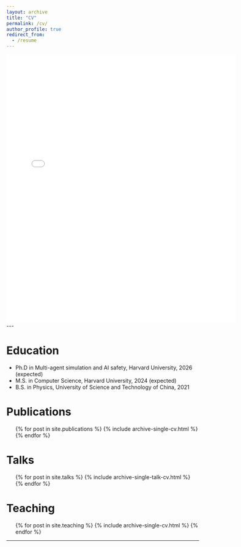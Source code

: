 ```yaml
---
layout: archive
title: "CV"
permalink: /cv/
author_profile: true
redirect_from:
  - /resume
---
```

<embed src="{{ site.baseurl }}/files/Kehang_Zhu_resume_2024.pdf" width="600" height="700" type='application/pdf'> 
---


Education
======
* Ph.D in Multi-agent simulation and AI safety, Harvard University, 2026 (expected)
* M.S. in Computer Science, Harvard University, 2024 (expected)
* B.S. in Physics, University of Science and Technology of China, 2021


Publications
======
  <ul>{% for post in site.publications %}
    {% include archive-single-cv.html %}
  {% endfor %}</ul>
  
Talks
======
  <ul>{% for post in site.talks %}
    {% include archive-single-talk-cv.html %}
  {% endfor %}</ul>
  
Teaching
======
  <ul>{% for post in site.teaching %}
    {% include archive-single-cv.html %}
  {% endfor %}</ul>

---
